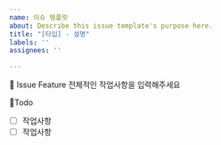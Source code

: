 ```yaml
---
name: 이슈 템플릿
about: Describe this issue template's purpose here.
title: "[타입] - 설명"
labels: ''
assignees: ''

---
```


📕 Issue Feature 
전체적인 작업사항을 입력해주세요

🧾Todo
- [ ] 작업사항
- [ ] 작업사항
